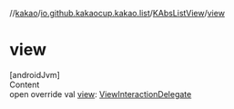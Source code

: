 //[kakao](../../../index.md)/[io.github.kakaocup.kakao.list](../index.md)/[KAbsListView](index.md)/[view](view.md)



# view  
[androidJvm]  
Content  
open override val [view](view.md): [ViewInteractionDelegate](../../io.github.kakaocup.kakao.delegate/-view-interaction-delegate/index.md)  




